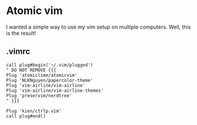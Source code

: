 # Atomic vim
I wanted a simple way to use my vim setup on multiple computers.
Well, this is the result!

## .vimrc
```
call plug#begin('~/.vim/plugged')
" DO NOT REMOVE {{{
Plug 'atomiclime/atomicvim'
Plug 'NLKNguyen/papercolor-theme'
Plug 'vim-airline/vim-airline'
Plug 'vim-airline/vim-airline-themes'
Plug 'preservim/nerdtree'
" }}}

Plug 'kien/ctrlp.vim'
call plug#end()
```
